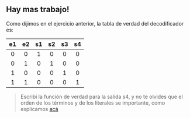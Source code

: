 ## Hay mas trabajo!
Como dijimos en el ejercicio anterior, la tabla de verdad del decodificador es:

| e1  |  e2 | s1|s2|s3|s4
|:---:|:---:|:---:|:---:|:---:|:---:|
|0    |  0  | 1|0|0|0|
|0    |  1  | 0|1|0|0|
|1    |  0  | 0|0|1|0|
|1    |  1  | 0|0|0|1|


> Escribí la función de verdad para la salida s4, y no te olvides que el orden de los términos y de los literales se importante, como explicamos [acá]()
